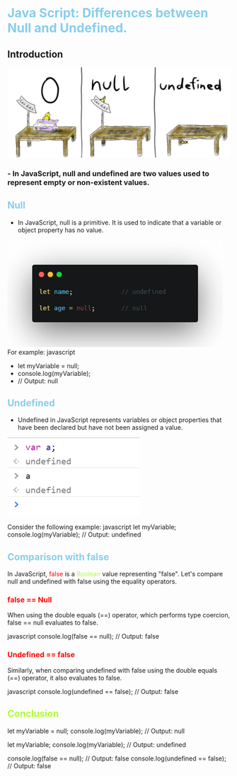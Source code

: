  # <span style="color:skyblue">  Java Script: Differences between Null and Undefined.</span>


## <span style="color:"> Introduction

![Null](./0-null-undefined.png)

### - In JavaScript, null and undefined are two  values used to represent empty or non-existent values. 

## <span style="color:skyblue">Null</span>
* In JavaScript, null is a primitive. It is used to indicate that a variable or object property has no value.

![Null](./1_SYsFgvpVRVrCl_d393PNFA.png)
For example:
javascript
* let myVariable = null;
* console.log(myVariable);  
* // Output: null


## <span style="color:skyblue"> Undefined
* Undefined in JavaScript represents variables or object properties that have been declared but have not been assigned a value.

![Undefined](./1_hpuHy9g79vBNJPYNOr48fw.webp)

Consider the following example:
javascript
let myVariable;
console.log(myVariable);  // Output: undefined


## <span style="color:skyblue"> Comparison with false
In JavaScript,<span style="color:red"> false </span>is a <span style="color:greenyellow">Boolean</span> value representing "false". Let's compare null and undefined with false using the equality operators.

### <span style="color:red"> false == Null
When using the double equals (==) operator, which performs type coercion, false == null evaluates to false.

javascript
console.log(false == null);  // Output: false


### <span style="color:red"> Undefined == false
Similarly, when comparing undefined with false using the double equals (==) operator, it also evaluates to false.

javascript
console.log(undefined == false);  // Output: false


## <span style="color: greenyellow"> Conclusion 

let myVariable = null;
console.log(myVariable);  // Output: null

let myVariable;
console.log(myVariable);  // Output: undefined

console.log(false == null);  // Output: false
console.log(undefined == false);  // Output: false